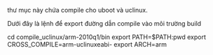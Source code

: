 thư mục này chứa compile cho uboot và uclinux. 

Dưới đây là lệnh để export đường dẫn compile vào môi trường build

cd compile_uclinux/arm-2010q1/bin
export PATH=$PATH:pwd
export CROSS_COMPILE=arm-uclinuxeabi-
export ARCH=arm
